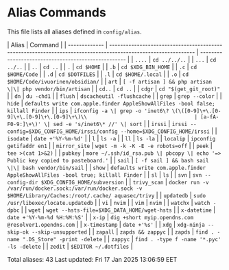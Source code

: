 # Alias Commands

This file lists all aliases defined in `config/alias`.

| Alias         | Command                                                                                                       |
| ------------- | ------------------------------------------------------------------------------------------------------------- | --------------------------------------------------- |
| `....`        | `cd ../../..`                                                                                                 |
| `...`         | `cd ../..`                                                                                                    |
| `..`          | `cd ..`                                                                                                       |
| `.`           | `cd $HOME`                                                                                                    |
| `.b`          | `cd $XDG_BIN_HOME`                                                                                            |
| `.c`          | `cd $HOME/Code`                                                                                               |
| `.d`          | `cd $DOTFILES`                                                                                                |
| `.l`          | `cd $HOME/.local`                                                                                             |
| `.o`          | `cd $HOME/Code/ivuorinen/obsidian/`                                                                           |
| `art`         | `[ -f artisan ] && php artisan \|\| php vendor/bin/artisan`                                                   |
| `cd..`        | `cd ..`                                                                                                       |
| `cdgr`        | `cd "$(get_git_root)"`                                                                                        |
| `dn`          | `du -chd1`                                                                                                    |
| `flush`       | `dscacheutil -flushcache`                                                                                     |
| `grep`        | `grep --color`                                                                                                |
| `hide`        | `defaults write com.apple.finder AppleShowAllFiles -bool false; killall Finder`                               |
| `ips`         | `ifconfig -a \| grep -o 'inet6\? \(\([0-9]\+\.[0-9]\+\.[0-9]\+\.[0-9]\+\)\\                                   | [a-fA-F0-9:]\+\)' \| sed -e 's/inet6\* //' \| sort` |
| `irssi`       | `irssi --config=$XDG_CONFIG_HOME/irssi/config --home=$XDG_CONFIG_HOME/irssi`                                  |
| `isodate`     | `date +'%Y-%m-%d'`                                                                                            |
| `l`           | `ls -a`                                                                                                       |
| `ll`          | `ls -la`                                                                                                      |
| `localip`     | `ipconfig getifaddr en1`                                                                                      |
| `mirror_site` | `wget -m -k -K -E -e robots=off`                                                                              |
| `peek`        | `tee >(cat 1>&2)`                                                                                             |
| `pubkey`      | `more ~/.ssh/id_rsa.pub \| pbcopy \| echo '=> Public key copied to pasteboard.'`                              |
| `sail`        | `[ -f sail ] && bash sail \|\| bash vendor/bin/sail`                                                          |
| `show`        | `defaults write com.apple.finder AppleShowAllFiles -bool true; killall Finder`                                |
| `sl`          | `ls`                                                                                                          |
| `svn`         | `svn --config-dir $XDG_CONFIG_HOME/subversion`                                                                |
| `trivy_scan`  | `docker run -v /var/run/docker.sock:/var/run/docker.sock -v $HOME/Library/Caches:/root/.cache/ aquasec/trivy` |
| `updatedb`    | `sudo /usr/libexec/locate.updatedb`                                                                           |
| `vi`          | `nvim`                                                                                                        |
| `vim`         | `nvim`                                                                                                        |
| `watchx`      | `watch -dpbc`                                                                                                 |
| `wget`        | `wget --hsts-file=$XDG_DATA_HOME/wget-hsts`                                                                   |
| `x-datetime`  | `date +'%Y-%m-%d %H:%M:%S'`                                                                                   |
| `x-ip`        | `dig +short myip.opendns.com @resolver1.opendns.com`                                                          |
| `x-timestamp` | `date +'%s'`                                                                                                  |
| `xdg`         | `xdg-ninja --skip-ok --skip-unsupported`                                                                      |
| `zapall`      | `zapds && zappyc`                                                                                             |
| `zapds`       | `find . -name ".DS_Store" -print -delete`                                                                     |
| `zappyc`      | `find . -type f -name '*.pyc' -ls -delete`                                                                    |
| `zedit`       | `$EDITOR ~/.dotfiles`                                                                                         |

Total aliases: 43
Last updated: Fri 17 Jan 2025 13:06:59 EET
